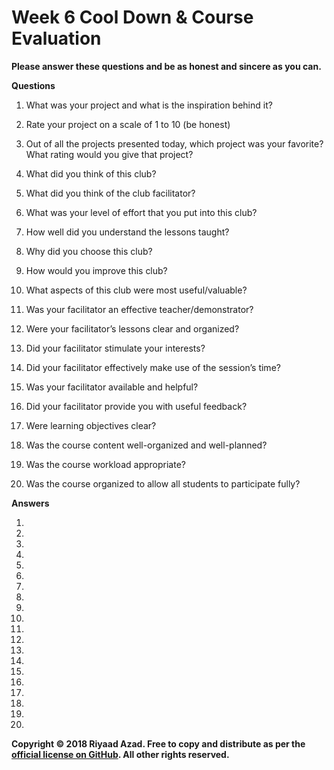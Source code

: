 # Week 6 Cool Down & Course Evaluation

**Please answer these questions and be as honest and sincere as you can.**

**Questions**

1. What was your project and what is the inspiration behind it?

2. Rate your project on a scale of 1 to 10 (be honest)

3. Out of all the projects presented today, which project was your favorite? What rating would you give that project?

4. What did you think of this club?

5. What did you think of the club facilitator?

6. What was your level of effort that you put into this club?

7. How well did you understand the lessons taught?

8. Why did you choose this club?

9. How would you improve this club?

10. What aspects of this club were most useful/valuable?

11. Was your facilitator an effective teacher/demonstrator?

12. Were your facilitator’s lessons clear and organized?

13. Did your facilitator stimulate your interests?

14. Did your facilitator effectively make use of the session’s time?

15. Was your facilitator available and helpful?

16. Did your facilitator provide you with useful feedback?

17. Were learning objectives clear?

18. Was the course content well-organized and well-planned?

19. Was the course workload appropriate?

20. Was the course organized to allow all students to participate fully?

**Answers**

1. 

2. 

3. 

4. 

5. 

6. 

7. 

8. 

9. 

10. 

11. 

12. 

13. 

14. 

15. 

16. 

17. 

18. 

19. 

20. 

**Copyright &copy; 2018 Riyaad Azad. Free to copy and distribute as per the [official license on GitHub](https://github.com/ra-coding-club/coding-club/blob/master/LICENSE). All other rights reserved.** 
